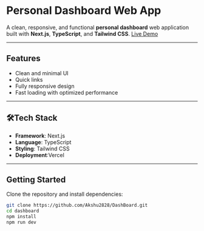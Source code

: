# Personal Dashboard Web App

A clean, responsive, and functional **personal dashboard** web application built with **Next.js**, **TypeScript**, and **Tailwind CSS**.
[Live Demo](https://dash-board-liard.vercel.app/)

---

## Features

- Clean and minimal UI
- Quick links
- Fully responsive design
- Fast loading with optimized performance

---

## 🛠Tech Stack

- **Framework**: Next.js
- **Language**: TypeScript
- **Styling**: Tailwind CSS
- **Deployment**:Vercel

---

## Getting Started

Clone the repository and install dependencies:

```bash
git clone https://github.com/Akshu2828/DashBoard.git
cd dashboard
npm install
npm run dev
